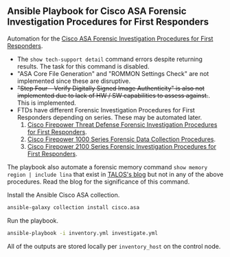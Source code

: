 ## Ansible Playbook for Cisco ASA Forensic Investigation Procedures for First Responders

Automation for the [Cisco ASA Forensic Investigation Procedures for First Responders](https://sec.cloudapps.cisco.com/security/center/resources/forensic_guides/asa_forensic_investigation.html).
- The ```show tech-support detail``` command errors despite returning results. The task for this command is disabled.
- "ASA Core File Generation" and "ROMMON Settings Check" are not implemented since these are disruptive.
- ~~"Step Four – Verify Digitally Signed Image Authenticity" is also not implemented due to lack of HW / SW capabilities to assess against.~~. This is implemented.
- FTDs have different Forensic Investigation Procedures for First Responders depending on series. These may be automated later.
  1. [Cisco Firepower Threat Defense Forensic Investigation Procedures for First Responders](https://sec.cloudapps.cisco.com/security/center/resources/forensic_guides/ftd_forensic_investigation.html).
  2. [Cisco Firepower 1000 Series Forensic Data Collection Procedures](https://sec.cloudapps.cisco.com/security/center/resources/forensic_guides/firepower1000_forensic_investigation.html).
  3. [Cisco Firepower 2100 Series Forensic Investigation Procedures for First Responders](https://sec.cloudapps.cisco.com/security/center/resources/forensic_guides/firepower2100_forensic_investigation.html).
 
The playbook also automate a forensic memory command ```show memory region | include lina``` that exist in [TALOS's blog](https://blog.talosintelligence.com/arcanedoor-new-espionage-focused-campaign-found-targeting-perimeter-network-devices/) but not in any of the above procedures. Read the blog for the significance of this command.

Install the Ansible Cisco ASA collection.

```bash
ansible-galaxy collection install cisco.asa
```

Run the playbook.

```bash
ansible-playbook -i inventory.yml investigate.yml
```

All of the outputs are stored locally per ```inventory_host``` on the control node.
